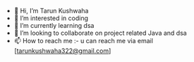 - 👋 Hi, I’m Tarun Kushwaha
- 👀 I’m interested in coding
- 🌱 I’m currently learning dsa
- 💞️ I’m looking to collaborate on project related Java and dsa
- 📫 How to reach me :- u can reach me via email [tarunkushwaha322@gmail.com]

<!---
375tarun/375tarun is a ✨ special ✨ repository because its `README.md` (this file) appears on your GitHub profile.
You can click the Preview link to take a look at your changes.
--->
